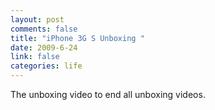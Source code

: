 ```yaml
--- 
layout: post
comments: false
title: "iPhone 3G S Unboxing "
date: 2009-6-24
link: false
categories: life
---
```

<p>The unboxing video to end all unboxing videos.</p>
<p><object width="480" height="295"><br />
<param name="movie" value="http://www.youtube.com/v/UrHoZheC8sU&hl=en&fs=1&rel=0"></param>
<param name="allowFullScreen" value="true"></param>
<param name="allowscriptaccess" value="always"></param><embed src="http://www.youtube.com/v/UrHoZheC8sU&hl=en&fs=1&rel=0" type="application/x-shockwave-flash" allowscriptaccess="always" allowfullscreen="true" width="480" height="295"></embed></object></p>
